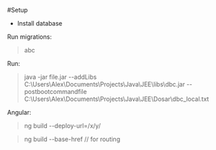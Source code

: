 #Setup
- Install database

Run migrations:
>abc

Run:
>java -jar file.jar --addLibs C:\Users\Alex\Documents\Projects\Java\JEE\libs\dbc.jar --postbootcommandfile C:\Users\Alex\Documents\Projects\Java\JEE\Dosar\dbc_local.txt

Angular:
>ng build --deploy-url=/x/y/

>ng build --base-href // for routing